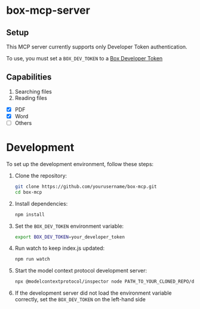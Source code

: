 # box-mcp-server

## Setup

This MCP server currently supports only Developer Token authentication.

To use, you must set a `BOX_DEV_TOKEN` to a [Box Developer Token](https://developer.box.com/guides/authentication/tokens/developer-tokens/)

## Capabilities

1. Searching files
2. Reading files

- [x] PDF
- [x] Word
- [ ] Others

# Development

To set up the development environment, follow these steps:

1. Clone the repository:
    ```sh
    git clone https://github.com/yourusername/box-mcp.git
    cd box-mcp
    ```

2. Install dependencies:
    ```sh
    npm install
    ```

3. Set the `BOX_DEV_TOKEN` environment variable:
    ```sh
    export BOX_DEV_TOKEN=your_developer_token
    ```

4. Run watch to keep index.js updated:
    ```sh
    npm run watch
    ```

5. Start the model context protocol development server:
    ```sh
    npx @modelcontextprotocol/inspector node PATH_TO_YOUR_CLONED_REPO/dist/index.js
    ```

6. If the development server did not load the environment variable correctly, set the `BOX_DEV_TOKEN` on the left-hand side
